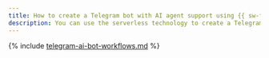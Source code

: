 ```yaml
---
title: How to create a Telegram bot with AI agent support using {{ sw-full-name }}
description: You can use the serverless technology to create a Telegram bot.
---
```


{% include [telegram-ai-bot-workflows.md](../../_tutorials/serverless/telegram-ai-bot-workflows.md) %}